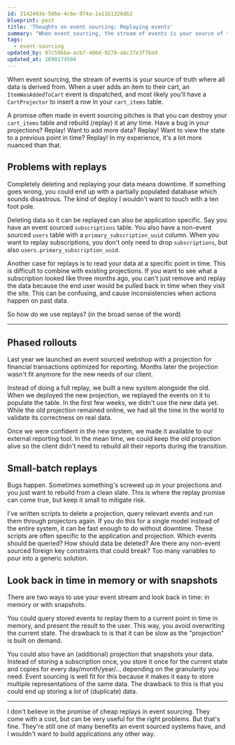 ```yaml
---
id: 3142403e-50be-4c6e-974a-1a11b1326db2
blueprint: post
title: 'Thoughts on event sourcing: Replaying events'
summary: "When event sourcing, the stream of events is your source of truth where all data is derived from. A promise often made in event sourcing pitches is that you can destroy your data and rebuild (replay) it at any time. In my experience, it's a lot more nuanced than that."
tags:
  - event-sourcing
updated_by: 97c59bba-acb7-406d-9278-abc37e3f76a9
updated_at: 1690174504
---
```

When event sourcing, the stream of events is your source of truth where all data is derived from. When a user adds an item to their cart, an `ItemWasAddedToCart` event is dispatched, and most likely you'll have a `CartProjector` to insert a row in your `cart_items` table.

A promise often made in event sourcing pitches is that you can destroy your `cart_items` table and rebuild (replay) it at any time. Have a bug in your projections? Replay! Want to add more data? Replay! Want to view the state to a previous point in time? Replay! In my experience, it's a lot more nuanced than that.

## Problems with replays

Completely deleting and replaying your data means downtime. If something goes wrong, you could end up with a partially populated database which sounds disastrous. The kind of deploy I wouldn't want to touch with a ten foot pole.

Deleting data so it can be replayed can also be application specific. Say you have an event sourced `subscriptions` table. You also have a non-event sourced `users` table with a `primary_subscription_uuid` column. When you want to replay subscriptions, you don't only need to drop `subscriptions`, but also `users.primary_subscription_uuid`.

Another case for replays is to read your data at a specific point in time. This is difficult to combine with existing projections. If you want to see what a subscription looked like three months ago, you can't just remove and replay the data because the end user would be pulled back in time when they visit the site. This can be confusing, and cause inconsistencies when actions happen on past data.

So how _do_ we use replays? (in the broad sense of the word)

---

## Phased rollouts

Last year we launched an event sourced webshop with a projection for financial transactions optimized for reporting. Months later the projection wasn't fit anymore for the new needs of our client.

Instead of doing a full replay, we built a new system alongside the old. When we deployed the new projection, we replayed the events on it to populate the table. In the first few weeks, we didn't use the new data yet. While the old projection remained online, we had all the time in the world to validate its correctness on real data.

Once we were confident in the new system, we made it available to our external reporting tool. In the mean time, we could keep the old projection alive so the client didn't need to rebuild all their reports during the transition.

## Small-batch replays

Bugs happen. Sometimes something's screwed up in your projections and you just want to rebuild from a clean slate. This is where the replay promise can come true, but keep it small to mitigate risk.

I've written scripts to delete a projection, query relevant events and run them through projectors again. If you do this for a single model instead of the entire system, it can be fast enough to do without downtime. These scripts are often specific to the application and projection. Which events should be queried? How should data be deleted? Are there any non-event sourced foreign key constraints that could break? Too many variables to pour into a generic solution.

## Look back in time in memory or with snapshots

There are two ways to use your event stream and look back in time: in memory or with snapshots.

You could query stored events to replay them to a current point in time in memory, and present the result to the user. This way, you avoid overwriting the current state. The drawback to is that it can be slow as the "projection" is built on demand.

You could also have an (additional) projection that snapshots your data. Instead of storing a subscription once, you store it once for the current state and copies for every day/month/year/… depending on the granularity you need. Event sourcing is well fit for this because it makes it easy to store multiple representations of the same data. The drawback to this is that you could end up storing a _lot_ of (duplicate) data.

---

I don't believe in the promise of cheap replays in event sourcing. They come with a cost, but can be very useful for the right problems. But that's fine. They're still one of many benefits an event sourced systems have, and I wouldn't want to build applications any other way.